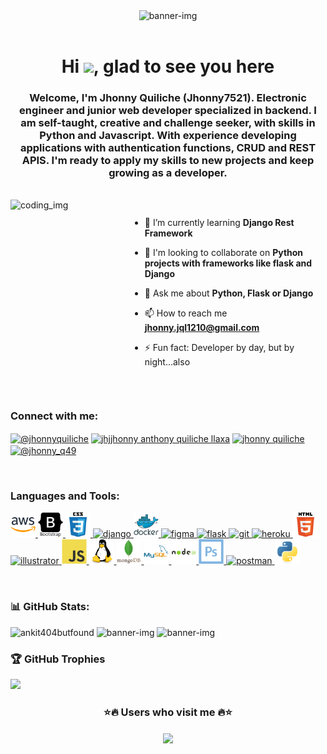 <div align="center">
  <img src="https://user-images.githubusercontent.com/93224951/212855734-dbbf3e91-5b03-415e-a9d7-50bdc4a1c8a7.gif" alt="banner-img">
</div>
<br/>
<h1 align="center">Hi <img src="https://media.giphy.com/media/hvRJCLFzcasrR4ia7z/giphy.gif" width="25px">, glad to see you here</h1>
<h3 align="center">Welcome, I'm Jhonny Quiliche (Jhonny7521). Electronic engineer and junior web developer specialized in backend. I am self-taught, creative and challenge seeker, with skills in Python and Javascript. With experience developing applications with authentication functions, CRUD and REST APIS. I'm ready to apply my skills to new projects and keep growing as a developer.</h3>
<br/>
<h1 align="left" style="display:none"> </h1>
 
<div style="display:flex">
  <img align="right" alt="coding_img" width="380" src="https://media.giphy.com/media/RbDKaczqWovIugyJmW/giphy.gif">
  </p>
  
- 🌱 I’m currently learning **Django Rest Framework**

- 👯 I'm looking to collaborate on **Python projects with frameworks like flask and Django**

- 💬 Ask me about **Python, Flask or Django**

- 📫 How to reach me **jhonny.jql1210@gmail.com**

- ⚡ Fun fact: Developer by day, but by night...also

</div>
<br/>

<h3 align="left">Connect with me:</h3>
<p align="left">
<a href="https://twitter.com/@jhonnyquiliche" target="blank"><img align="center" src="https://raw.githubusercontent.com/rahuldkjain/github-profile-readme-generator/master/src/images/icons/Social/twitter.svg" alt="@jhonnyquiliche" height="30" width="40" /></a>
<a href="https://linkedin.com/in/jhjjhonny anthony quiliche llaxa" target="blank"><img align="center" src="https://raw.githubusercontent.com/rahuldkjain/github-profile-readme-generator/master/src/images/icons/Social/linked-in-alt.svg" alt="jhjjhonny anthony quiliche llaxa" height="30" width="40" /></a>
<a href="https://fb.com/jhonny quiliche" target="blank"><img align="center" src="https://raw.githubusercontent.com/rahuldkjain/github-profile-readme-generator/master/src/images/icons/Social/facebook.svg" alt="jhonny quiliche" height="30" width="40" /></a>
<a href="https://instagram.com/@jhonny_q49" target="blank"><img align="center" src="https://raw.githubusercontent.com/rahuldkjain/github-profile-readme-generator/master/src/images/icons/Social/instagram.svg" alt="@jhonny_q49" height="30" width="40" /></a>
</p>
<br>

<h3 align="left">Languages and Tools:</h3>
<p align="left"> <a href="https://aws.amazon.com" target="_blank" rel="noreferrer"> <img src="https://raw.githubusercontent.com/devicons/devicon/master/icons/amazonwebservices/amazonwebservices-original-wordmark.svg" alt="aws" width="40" height="40"/> </a> <a href="https://getbootstrap.com" target="_blank" rel="noreferrer"> <img src="https://raw.githubusercontent.com/devicons/devicon/master/icons/bootstrap/bootstrap-plain-wordmark.svg" alt="bootstrap" width="40" height="40"/> </a> <a href="https://www.w3schools.com/css/" target="_blank" rel="noreferrer"> <img src="https://raw.githubusercontent.com/devicons/devicon/master/icons/css3/css3-original-wordmark.svg" alt="css3" width="40" height="40"/> </a> <a href="https://www.djangoproject.com/" target="_blank" rel="noreferrer"> <img src="https://cdn.worldvectorlogo.com/logos/django.svg" alt="django" width="40" height="40"/> </a> <a href="https://www.docker.com/" target="_blank" rel="noreferrer"> <img src="https://raw.githubusercontent.com/devicons/devicon/master/icons/docker/docker-original-wordmark.svg" alt="docker" width="40" height="40"/> </a> <a href="https://www.figma.com/" target="_blank" rel="noreferrer"> <img src="https://www.vectorlogo.zone/logos/figma/figma-icon.svg" alt="figma" width="40" height="40"/> </a> <a href="https://flask.palletsprojects.com/" target="_blank" rel="noreferrer"> <img src="https://www.vectorlogo.zone/logos/pocoo_flask/pocoo_flask-icon.svg" alt="flask" width="40" height="40"/> </a> <a href="https://git-scm.com/" target="_blank" rel="noreferrer"> <img src="https://www.vectorlogo.zone/logos/git-scm/git-scm-icon.svg" alt="git" width="40" height="40"/> </a> <a href="https://heroku.com" target="_blank" rel="noreferrer"> <img src="https://www.vectorlogo.zone/logos/heroku/heroku-icon.svg" alt="heroku" width="40" height="40"/> </a> <a href="https://www.w3.org/html/" target="_blank" rel="noreferrer"> <img src="https://raw.githubusercontent.com/devicons/devicon/master/icons/html5/html5-original-wordmark.svg" alt="html5" width="40" height="40"/> </a> <a href="https://www.adobe.com/in/products/illustrator.html" target="_blank" rel="noreferrer"> <img src="https://www.vectorlogo.zone/logos/adobe_illustrator/adobe_illustrator-icon.svg" alt="illustrator" width="40" height="40"/> </a> <a href="https://developer.mozilla.org/en-US/docs/Web/JavaScript" target="_blank" rel="noreferrer"> <img src="https://raw.githubusercontent.com/devicons/devicon/master/icons/javascript/javascript-original.svg" alt="javascript" width="40" height="40"/> </a> <a href="https://www.linux.org/" target="_blank" rel="noreferrer"> <img src="https://raw.githubusercontent.com/devicons/devicon/master/icons/linux/linux-original.svg" alt="linux" width="40" height="40"/> </a> <a href="https://www.mongodb.com/" target="_blank" rel="noreferrer"> <img src="https://raw.githubusercontent.com/devicons/devicon/master/icons/mongodb/mongodb-original-wordmark.svg" alt="mongodb" width="40" height="40"/> </a> <a href="https://www.mysql.com/" target="_blank" rel="noreferrer"> <img src="https://raw.githubusercontent.com/devicons/devicon/master/icons/mysql/mysql-original-wordmark.svg" alt="mysql" width="40" height="40"/> </a> <a href="https://nodejs.org" target="_blank" rel="noreferrer"> <img src="https://raw.githubusercontent.com/devicons/devicon/master/icons/nodejs/nodejs-original-wordmark.svg" alt="nodejs" width="40" height="40"/> </a> <a href="https://www.photoshop.com/en" target="_blank" rel="noreferrer"> <img src="https://raw.githubusercontent.com/devicons/devicon/master/icons/photoshop/photoshop-line.svg" alt="photoshop" width="40" height="40"/> </a> <a href="https://postman.com" target="_blank" rel="noreferrer"> <img src="https://www.vectorlogo.zone/logos/getpostman/getpostman-icon.svg" alt="postman" width="40" height="40"/> </a> <a href="https://www.python.org" target="_blank" rel="noreferrer"> <img src="https://raw.githubusercontent.com/devicons/devicon/master/icons/python/python-original.svg" alt="python" width="40" height="40"/> </a> </p>

<br/>

<h3 align="left"> 📊 GitHub Stats: </h3>

<img src="https://github-readme-stats.vercel.app/api/top-langs/?username=Jhonny7521&theme=highcontrast&hide_border=true&include_all_commits=true&count_private=true&layout=compact" alt="ankit404butfound" />
<img src="https://github-readme-stats.vercel.app/api?username=Jhonny7521&theme=highcontrast&hide_border=true&include_all_commits=true&count_private=true" alt="banner-img">
<img src="https://github-readme-streak-stats.herokuapp.com/?user=Jhonny7521&theme=highcontrast&hide_border=true" alt="banner-img">

<br/>

<h3 align="left"> 🏆 GitHub Trophies </h3>

![](https://github-profile-trophy.vercel.app/?username=Jhonny7521&theme=onestar&no-frame=true&no-bg=false&margin-w=4)

<h3 align="center"> ⭐🔥 Users who visit me 🔥⭐ </h3>
<p align="center"> <img align="center" src="https://profile-counter.glitch.me/Jhonny7521/count.svg" /></p>
